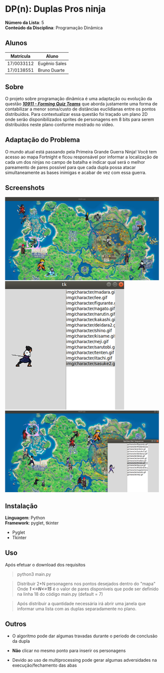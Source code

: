 # DP(n): Duplas Pros ninja

**Número da Lista**: 5<br>
**Conteúdo da Disciplina**: Programação Dinâmica<br>

## Alunos
|Matrícula | Aluno |
| -- | -- |
| 17/0033112  |  Eugênio Sales |
| 17/0138551  |  Bruno Duarte |

## Sobre 
O projeto sobre programação dinâmica é uma adaptação ou evolução da questão [***10911 - Forming Quiz Teams***](https://onlinejudge.org/index.php?option=onlinejudge&page=show_problem&problem=1852)  que aborda justamente uma forma de contabilizar a menor soma/custo de distâncias euclidianas entre os pontos distribuídos. Para contextualizar essa questão foi traçado um plano 2D onde serão disponibilizados sprites de personagens em 8 bits para serem distribuídos neste plano conforme mostrado no vídeo.

## Adaptação do Problema
O mundo atual está passando pela Primeira Grande Guerra Ninja! Você tem acesso ao mapa Fortnight e ficou responsável por informar a localização de cada um dos ninjas no campo de batalha e indicar qual será o melhor pareamento de pares possível para que cada dupla possa atacar simultaneamente as bases inimigas e acabar de vez com essa guerra.

## Screenshots
![mapa](./img/1.png)
![report](./img/2.png)
![both](./img/3.png)
## Instalação 
**Linguagem**: Python<br>
**Framework**: pyglet, tkinter<br>
* Pyglet
* Tkinter


## Uso 
Após efetuar o download dos requisitos 

> python3 main.py

> Distribuir 2*N personagens nos pontos desejados dentro do "mapa"<br>Onde ***1 <=N<=15*** é o valor de pares disponíveis que pode ser definido na linha 18 do código main.py (default = 7) 

> Após distribuir a quantidade necessária irá abrir uma janela que informar uma lista com as duplas separadamente no plano.


## Outros 
* O algoritmo pode dar algumas travadas durante o periodo de conclusão da dupla

* **Não** clicar no mesmo ponto para inserir os personagens

* Devido ao uso de multiprocessing pode gerar algumas adversidades na execução/fechamento das abas 



